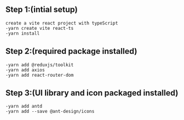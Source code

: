 ## Step 1:(intial setup)
    create a vite react project with typeScript
    -yarn create vite react-ts
    -yarn install
    
## Step 2:(required package installed)
    -yarn add @reduxjs/toolkit 
    -yarn add axios
    -yarn add react-router-dom
## Step 3:(UI library and icon packaged installed)
    -yarn add antd
    -yarn add --save @ant-design/icons
